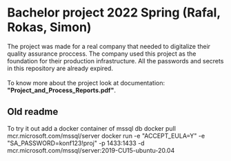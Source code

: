 # Bachelor project 2022 Spring (Rafal, Rokas, Simon)

The project was made for a real company that needed to digitalize their quality assurance proccess. The company used this project as the foundation for their production infrastructure. All the passwords and secrets in this repository are already expired.
<br/>
<br/>
To know more about the project look at documentation: <b>"Project_and_Process_Reports.pdf"</b>.<br/>




## Old readme 
To try it out 
add a docker container of mssql db
docker pull mcr.microsoft.com/mssql/server
docker run -e "ACCEPT_EULA=Y" -e "SA_PASSWORD=konf123!proj" -p 1433:1433 -d mcr.microsoft.com/mssql/server:2019-CU15-ubuntu-20.04
